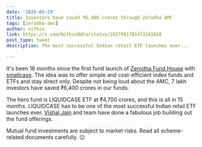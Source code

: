 ```yaml
---
date: '2025-05-29'
title: Investors have saved ₹6,400 crores through Zerodha AMC
tags: [zerodha-amc]
author: nithin
link: https://x.com/Nithin0dha/status/1927991781473341828
post_type: tweet
description: The most successful Indian retail ETF launches ever...

---
```


It's been 18 months since the first fund launch of [Zerodha Fund House](https://x.com/ZerodhaAMC) with [smallcase](https://x.com/smallcaseHQ). The idea was to offer simple and cost-efficient index funds and ETFs and stay direct only. Despite not being loud about the AMC, 7 lakh investors have saved ₹6,400 crores in our funds.

The hero fund is LIQUIDCASE ETF at ₹4,700 crores, and this is all in 15 months. LIQUIDCASE has to be one of the most successful Indian retail ETF launches ever. [Vishal Jain](https://x.com/vishaljain2510) and team have done a fabulous job building out the fund offerings.

Mutual fund investments are subject to market risks. Read all scheme-related documents carefully. 😐

